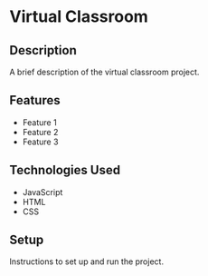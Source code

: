 # Virtual Classroom

## Description

A brief description of the virtual classroom project.

## Features

- Feature 1
- Feature 2
- Feature 3

## Technologies Used

- JavaScript
- HTML
- CSS

## Setup

Instructions to set up and run the project.
